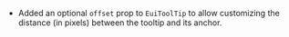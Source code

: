 - Added an optional `offset` prop to `EuiToolTip` to allow customizing the distance (in pixels) between the tooltip and its anchor.
